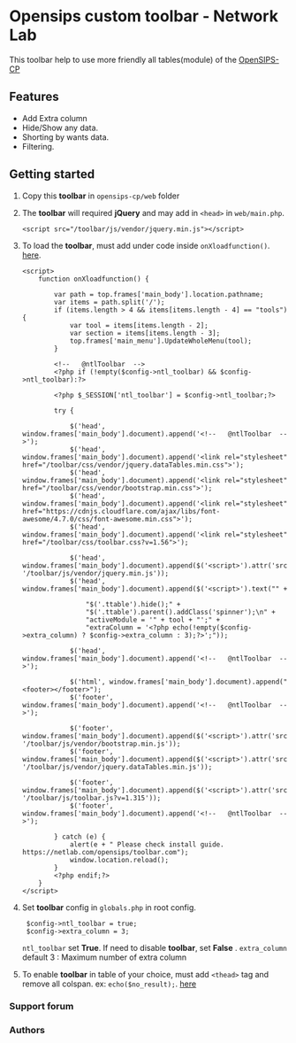 # Opensips custom **toolbar** - Network Lab

This toolbar help to use more friendly all tables(module) of the [OpenSIPS-CP](https://github.com/OpenSIPS/opensips-cp)

## Features

*   Add Extra column
*   Hide/Show any data.
*   Shorting by wants data.
*   Filtering.

## Getting started
1.  Copy this **toolbar** in `opensips-cp/web` folder
1.  The **toolbar** will required **jQuery** and may add in `<head>` in `web/main.php`.

        <script src="/toolbar/js/vendor/jquery.min.js"></script>

1.  To load the **toolbar**,  must add under code inside `onXloadfunction()`. [here](https://github.com).

        <script>
            function onXloadfunction() {

                var path = top.frames['main_body'].location.pathname;
                var items = path.split('/');
                if (items.length > 4 && items[items.length - 4] == "tools") {
                    var tool = items[items.length - 2];
                    var section = items[items.length - 3];
                    top.frames['main_menu'].UpdateWholeMenu(tool);
                }

                <!--   @ntlToolbar  -->
                <?php if (!empty($config->ntl_toolbar) && $config->ntl_toolbar):?>

                <?php $_SESSION['ntl_toolbar'] = $config->ntl_toolbar;?>

                try {

                    $('head', window.frames['main_body'].document).append('<!--   @ntlToolbar  -->');
                    $('head', window.frames['main_body'].document).append('<link rel="stylesheet" href="/toolbar/css/vendor/jquery.dataTables.min.css">');
                    $('head', window.frames['main_body'].document).append('<link rel="stylesheet" href="/toolbar/css/vendor/bootstrap.min.css">');
                    $('head', window.frames['main_body'].document).append('<link rel="stylesheet" href="https://cdnjs.cloudflare.com/ajax/libs/font-awesome/4.7.0/css/font-awesome.min.css">');
                    $('head', window.frames['main_body'].document).append('<link rel="stylesheet" href="/toolbar/css/toolbar.css?v=1.56">');

                    $('head', window.frames['main_body'].document).append($('<script>').attr('src', '/toolbar/js/vendor/jquery.min.js'));
                    $('head', window.frames['main_body'].document).append($('<script>').text("" +

                        "$('.ttable').hide();" +
                        "$('.ttable').parent().addClass('spinner');\n" +
                        "activeModule = '" + tool + "';" +
                        "extraColumn = '<?php echo(!empty($config->extra_column) ? $config->extra_column : 3);?>';"));

                    $('head', window.frames['main_body'].document).append('<!--   @ntlToolbar  -->');

                    $('html', window.frames['main_body'].document).append("<footer></footer>");
                    $('footer', window.frames['main_body'].document).append('<!--   @ntlToolbar  -->');

                    $('footer', window.frames['main_body'].document).append($('<script>').attr('src', '/toolbar/js/vendor/bootstrap.min.js'));
                    $('footer', window.frames['main_body'].document).append($('<script>').attr('src', '/toolbar/js/vendor/jquery.dataTables.min.js'));

                    $('footer', window.frames['main_body'].document).append($('<script>').attr('src', '/toolbar/js/toolbar.js?v=1.315'));
                    $('footer', window.frames['main_body'].document).append('<!--   @ntlToolbar  -->');

                } catch (e) {
                    alert(e + " Please check install guide. https://netlab.com/opensips/toolbar.com");
                    window.location.reload();
                }
                <?php endif;?>
            }
        </script>

1. Set **toolbar** config in `globals.php` in root config.

        $config->ntl_toolbar = true;
        $config->extra_column = 3;
    
    `ntl_toolbar` set **True**. If need to disable **toolbar**, set **False** .
    `extra_column` default 3 : Maximum number of extra column 
1. To enable **toolbar** in table of your choice, must add `<thead>` tag and remove all colspan.  ex: `echo($no_result);`. [here](https://github.com)

### Support forum


### Authors

